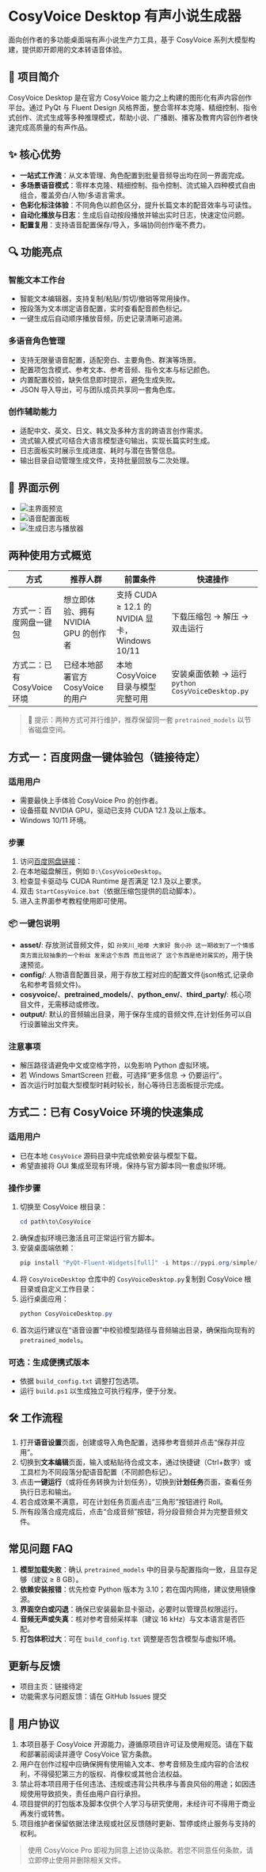 # CosyVoice Desktop 有声小说生成器

面向创作者的多功能桌面端有声小说生产力工具，基于 CosyVoice 系列大模型构建，提供即开即用的文本转语音体验。

## 🥘 项目简介

CosyVoice Desktop 是在官方 CosyVoice 能力之上构建的图形化有声内容创作平台。通过 PyQt 与 Fluent Design 风格界面，整合零样本克隆、精细控制、指令式创作、流式生成等多种推理模式，帮助小说、广播剧、播客及教育内容创作者快速完成高质量的有声作品。

## ✨ 核心优势

- **一站式工作流**：从文本管理、角色配置到批量音频导出均在同一界面完成。
- **多场景语音模式**：零样本克隆、精细控制、指令控制、流式输入四种模式自由组合，覆盖旁白/人物/多语言需求。
- **色彩化标注体验**：不同角色以颜色区分，提升长篇文本的配音效率与可读性。
- **自动化播放与日志**：生成后自动按段播放并输出实时日志，快速定位问题。
- **配置复用**：支持语音配置保存/导入，多端协同创作毫不费力。

## 🔍 功能亮点

### 智能文本工作台
- 智能文本编辑器，支持复制/粘贴/剪切/撤销等常用操作。
- 按段落为文本绑定语音配置，实时查看配音颜色标记。
- 一键生成后自动顺序播放音频，历史记录清晰可追溯。

### 多语音角色管理
- 支持无限量语音配置，适配旁白、主要角色、群演等场景。
- 配置项包含模式、参考文本、参考音频、指令文本与标记颜色。
- 内置配置校验，缺失信息即时提示，避免生成失败。
- JSON 导入导出，可与团队成员共享同一套角色库。

### 创作辅助能力
- 适配中文、英文、日文、韩文及多种方言的跨语言创作需求。
- 流式输入模式可结合大语言模型逐句输出，实现长篇实时生成。
- 日志面板实时展示生成进度、耗时与潜在告警信息。
- 输出目录自动管理生成文件，支持批量回放与二次处理。

## 📸 界面示例

- ![主界面预览](https://raw.githubusercontent.com/Moeary/pic_bed/main/img/202510071209350.png)
- ![语音配置面板](https://raw.githubusercontent.com/Moeary/pic_bed/main/img/202510071208054.png)
- ![生成日志与播放器](https://raw.githubusercontent.com/Moeary/pic_bed/main/img/202510071210326.png)

##  两种使用方式概览

| 方式 | 推荐人群 | 前置条件 | 快速操作 |
| --- | --- | --- | --- |
| 方式一：百度网盘一键包 | 想立即体验、拥有 NVIDIA GPU 的创作者 | 支持 CUDA ≥ 12.1 的 NVIDIA 显卡，Windows 10/11 | 下载压缩包 → 解压 → 双击运行 |
| 方式二：已有 CosyVoice 环境 | 已经本地部署官方 CosyVoice 的用户 | 本地 CosyVoice 目录与模型完整可用 | 安装桌面依赖 → 运行 `python CosyVoiceDesktop.py` |
> 🔔 提示：两种方式可并行维护，推荐保留同一套 `pretrained_models` 以节省磁盘空间。

## 方式一：百度网盘一键体验包（链接待定）

### 适用用户
- 需要最快上手体验 CosyVoice Pro 的创作者。
- 设备搭载 NVIDIA GPU，驱动已支持 CUDA 12.1 及以上版本。
- Windows 10/11 环境。

### 步骤
1. 访问[百度网盘链接](https://pan.baidu.com/s/1xurTxXgFIZcuKNK6IXsSfA?pwd=free )：
2. 在本地磁盘解压，例如 `D:\CosyVoiceDesktop`。
3. 检查显卡驱动与 CUDA Runtime 是否满足 12.1 及以上要求。
4. 双击 `StartCosyVoice.bat`（依据压缩包提供的启动脚本）。
5. 进入主界面参考教程使用即可使用。

### 📦 一键包说明
- **asset/**: 存放测试音频文件，如 `孙笑川_哈喽 大家好 我小孙 这一期收到了一个情感类方面比较抽象的一个粉丝 发来这个东西 而且他说了 这个东西是绝对属实的`，用于快速预览。
- **config/**: 人物语音配置目录，用于存放工程对应的配置文件(json格式,记录命名和参考音频文件)。
- **cosyvoice/**、**pretrained_models/**、**python_env/**、**third_party/**: 核心项目文件，无需移动或修改。
- **output/**: 默认的音频输出目录，用于保存生成的音频文件,在计划任务可以自行设置输出文件夹。

### 注意事项
- 解压路径请避免中文或空格字符，以免影响 Python 虚拟环境。
- 若 Windows SmartScreen 拦截，可选择“更多信息 → 仍要运行”。
- 首次运行时加载大型模型时耗时较长，耐心等待日志面板提示完成。

## 方式二：已有 CosyVoice 环境的快速集成

### 适用用户
- 已在本地 `CosyVoice` 源码目录中完成依赖安装与模型下载。
- 希望直接将 GUI 集成至现有环境，保持与官方脚本同一套虚拟环境。

### 操作步骤
1. 切换至 CosyVoice 根目录：
   ```powershell
   cd path\to\CosyVoice
   ```
2. 确保虚拟环境已激活且可正常运行官方脚本。
3. 安装桌面端依赖：
   ```powershell
   pip install "PyQt-Fluent-Widgets[full]" -i https://pypi.org/simple/
   ```
4. 将 `CosyVoiceDesktop` 仓库中的 `CosyVoiceDesktop.py`复制到 CosyVoice 根目录或自定义工作目录：
5. 运行桌面应用：
   ```powershell
   python CosyVoiceDesktop.py
   ```
6. 首次运行建议在“语音设置”中校验模型路径与音频输出目录，确保指向现有的 `pretrained_models`。

### 可选：生成便携式版本
- 依据 `build_config.txt` 调整打包选项。
- 运行 `build.ps1` 以生成独立可执行程序，便于分发。


## 🛠️ 工作流程
1. 打开**语音设置**页面，创建或导入角色配置，选择参考音频并点击“保存并应用”。
2. 切换到**文本编辑**页面，输入或粘贴待合成文本，通过快捷键（Ctrl+数字）或工具栏为不同段落分配语音配置（不同颜色标记）。
3. 点击**一键运行**（或将任务转换为计划任务），切换到**计划任务**页面，查看任务执行日志和输出。
4. 若合成效果不满意，可在计划任务页面点击“三角形”按钮进行 Roll。
5. 所有段落合成完成后，点击“合成音频”按钮，将分段音频合并为完整音频文件。

## 常见问题 FAQ

1. **模型加载失败**：确认 `pretrained_models` 中的目录与配置指向一致，且显存足够（建议 ≥ 8 GB）。
2. **依赖安装报错**：优先检查 Python 版本为 3.10；若在国内网络，建议使用镜像源。
3. **界面空白或闪退**：确保已安装最新显卡驱动，必要时以管理员权限运行。
4. **音频无声或失真**：核对参考音频采样率（建议 16 kHz）与文本语言是否匹配。
5. **打包体积过大**：可在 `build_config.txt` 调整是否包含模型与虚拟环境。

## 更新与反馈

- 项目主页：链接待定
- 功能需求与问题反馈：请在 GitHub Issues 提交

## 📝 用户协议

1. 本项目基于 CosyVoice 开源能力，遵循原项目许可证及使用规范。请在下载和部署前阅读并遵守 CosyVoice 官方条款。
2. 用户在创作过程中应确保拥有使用输入文本、参考音频及生成内容的合法权利，不得侵犯第三方的版权、肖像权或其他合法权益。
3. 禁止将本项目用于任何违法、违规或违背公共秩序与善良风俗的用途；如因违规使用导致损失，责任由用户自行承担。
4. 项目提供的打包版本及脚本仅供个人学习与研究使用，未经许可不得用于商业再发行或转售。
5. 项目维护者保留依据法律法规或社区反馈随时更新、暂停或终止服务与支持的权利。

> 使用 CosyVoice Pro 即视为同意上述协议条款。若您不同意任何条款，请立即停止使用并删除相关文件。
